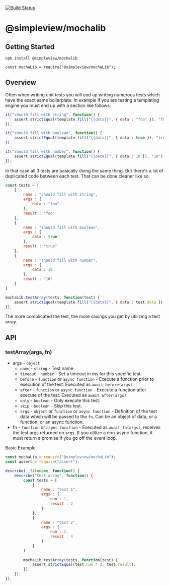 [![Build Status](https://travis-ci.org/simpleviewinc/sv-npm-mochalib.svg?branch=master)](https://travis-ci.org/simpleviewinc/sv-npm-mochalib)

# @simpleview/mochalib

## Getting Started

```
npm install @simpleview/mochalib
```

```
const mochaLib = require("@simpleview/mochaLib");
```

## Overview

Often when writing unit tests you will end up writing numerous tests which have the exact same boilerplate. In example if you are testing a templating engine you must end up with a section like follows:

```js
it("should fill with string", function() {
	assert.strictEqual(template.fill("{{data}}", { data : "foo" }), "foo");
});

it("should fill with boolean", function() {
	assert.strictEqual(template.fill("{{data}}", { data : true }), "true");
})

it("should fill with number", function() {
	assert.strictEqual(template.fill("{{data}}", { data : 10 }), "10");
});
```

In that case all 3 tests are basically doing the same thing. But there's a lot of duplicated code between each test. That can be done cleaner like so:

```js
const tests = [
	{
		name : "should fill with string",
		args : {
			data : "foo"
		},
		result : "foo"
	},
	{
		name : "should fill with boolean",
		args : {
			data : true
		},
		result : "true"
	},
	{
		name : "should fill with number",
		args : {
			data : 10
		},
		result : "10"
	}
]

mochaLib.testArray(tests, function(test) {
	assert.strictEqual(template.fill("{{data}}", { data : test.data }), test.result);
});
```

The more complicated the test, the more savings you get by utilizing a test array.

## API

### testArray(args, fn)

* args - `object`
	* `name` - `string` - Test name
	* `timeout` - `number` - Set a timeout in ms for this specific test.
	* `before` - `function` or `async function` - Execute a function prior to execution of the test. Executed as `await before(args)`.
	* `after` - `function` or `async function` - Execute a function after execute of the test. Executed as `await after(args)`.
	* `only` - `boolean` - Only execute this test.
	* `skip` - `boolean` - Skip this test.
	* `args` - `object` or `function` or `async function` - Definition of the test data which will be passed to the `fn`. Can be an object of data, or a function, or an async function.
* fn - `function` or `async function` - Executed as `await fn(args)`, receives the test args returned on `args`. If you utilize a non-async function, it must return a promise if you go off the event loop.

Basic Example

```js
const mochaLib = require("@simpleview/mochaLib");
const assert = require("assert");

describe(__filename, function() {
	describe("test array", function() {
		const tests = [
			{
				name : "test 1",
				args : {
					num : 1,
					result : 2
				}
			},
			{
				name : "test 2",
				args : {
					num : 2,
					result : 4
				}
			}
		]
		
		mochaLib.testArray(tests, function(test) {
			assert.strictEqual(test.num * 2, test.result);
		});
	});
});
```